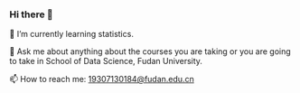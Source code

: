 ### Hi there 👋
🌱 I’m currently learning statistics. 

💬 Ask me about anything about the courses you are taking or you are going to take in School of Data Science, Fudan University.

📫 How to reach me: 19307130184@fudan.edu.cn 
<!--
**Name-less-King/Name-less-King** is a ✨ _special_ ✨ repository because its `README.md` (this file) appears on your GitHub profile.

Here are some ideas to get you started:

- 🔭 I’m currently working on 
- 🌱 I’m currently learning statistics.
- 💬 Ask me about anything about the courses you are taking or you are going to take in School of Data Science, Fudan University.
- 📫 How to reach me: 19307130184@fudan.edu.cn


